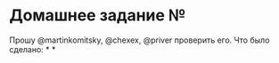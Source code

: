 # Домашнее задание №

Прошу @martinkomitsky, @chexex, @priver проверить его.
Что было сделано: \* \*
